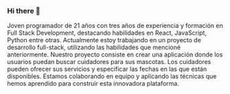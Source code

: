 ### Hi there 👋

Joven programador de 21 años con tres años de experiencia y formación en Full Stack Development, destacando habilidades en React, JavaScript, Python entre otras.
Actualmente estoy trabajando en un proyecto de desarrollo full-stack, utilizando las habilidades que mencioné anteriormente. Nuestro proyecto consiste en crear una aplicación donde los usuarios puedan buscar cuidadores para sus mascotas. Los cuidadores pueden ofrecer sus servicios y especificar las fechas en las que están disponibles. Estamos colaborando en equipo y aplicando las técnicas que hemos aprendido para construir esta innovadora plataforma.
<!--
**FranSalvatierra16/FranSalvatierra16** is a ✨ _special_ ✨ repository because its `README.md` (this file) appears on your GitHub profile.

Here are some ideas to get you started:

- 🔭 I’m currently working on ...
- 🌱 I’m currently learning ...
- 👯 I’m looking to collaborate on ...
- 🤔 I’m looking for help with ...
- 💬 Ask me about ...
- 📫 How to reach me: ...
- 😄 Pronouns: ...
- ⚡ Fun fact: ...
-->
